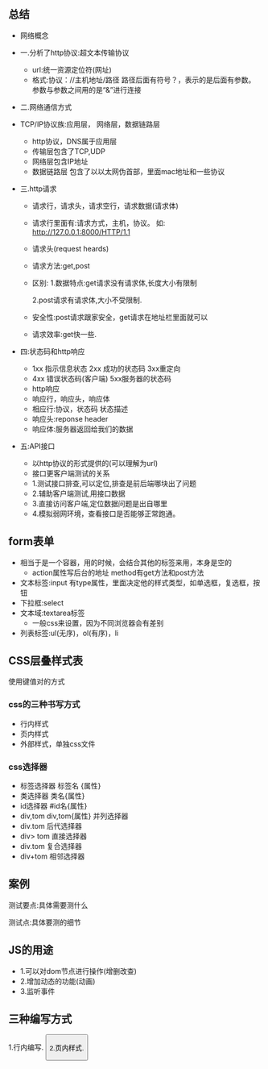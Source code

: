 ## 总结

- 网络概念

- 一.分析了http协议:超文本传输协议

  - url:统一资源定位符(网址)
  - 格式:协议：//主机地址/路径 路径后面有符号？，表示的是后面有参数。参数与参数之间用的是“&”进行连接

- 二.网络通信方式

- TCP/IP协议族:应用层， 网络层，数据链路层

  - http协议，DNS属于应用层
  - 传输层包含了TCP,UDP
  - 网络层包含IP地址
  - 数据链路层 包含了以以太网伪首部，里面mac地址和一些协议

- 三.http请求

  - 请求行，请求头，请求空行，请求数据(请求体)

  - 请求行里面有:请求方式，主机，协议。 如:  http://127.0.0.1:8000/HTTP/1.1

  - 请求头(request heards)

  - 请求方法:get,post

  - 区别:
    1.数据特点:get请求没有请求体,长度大小有限制

    2.post请求有请求体,大小不受限制.

  - 安全性:post请求跟家安全，get请求在地址栏里面就可以

  - 请求效率:get快一些.

- 四:状态码和http响应

  - 1xx 指示信息状态   2xx 成功的状态码   3xx重定向
  - 4xx 错误状态码(客户端)   5xx服务器的状态码
  - http响应
  - 响应行，响应头，响应体
  - 相应行:协议，状态码 状态描述         
  - 响应头:reponse   header
  - 响应体:服务器返回给我们的数据

- 五:API接口

  - 以http协议的形式提供的(可以理解为url)
  - 接口更客户端测试的关系
  - 1.测试接口排查,可以定位,排查是前后端哪块出了问题
  - 2.辅助客户端测试,用接口数据
  - 3.直接访问客户端,定位数据问题是出自哪里
  - 4.模拟弱网环境，查看接口是否能够正常跑通。

## form表单

- 相当于是一个容器，用的时候，会结合其他的标签来用，本身是空的
  - action属性写后台的地址	method有get方法和post方法
- 文本标签:input 有type属性，里面决定他的样式类型，如单选框，复选框，按钮
- 下拉框:select
- 文本域:textarea标签
  - 一般css来设置，因为不同浏览器会有差别
- 列表标签:ul(无序)，ol(有序)，li



## CSS层叠样式表

使用键值对的方式



### css的三种书写方式

- 行内样式
- 页内样式
- 外部样式，单独css文件 <ling rel='stylesheet'    href='xxxx.css'  />

### css选择器

- 标签选择器 标签名 {属性}
- 类选择器    类名{属性}
- id选择器    #id名{属性}
- div,tom     div,tom{属性} 并列选择器
- div.tom     后代选择器
- div> tom   直接选择器
- div.tom     复合选择器
- div+tom    相邻选择器

## 案例

测试要点:具体需要测什么

测试点:具体要测的细节

## JS的用途

- 1.可以对dom节点进行操作(增删改查)
- 2.增加动态的功能(动画)
- 3.监听事件



## 三种编写方式

1.行内编写.  <button  onclick ='js代码'>

2.页内样式.  <script>

3.外部样式.   导入方式 <script src = 'xxxx.js'>



## JS的使用方式

定义:   var num = 10;        var 变量名 = 变量值;

函数的定义: 

```
function  函数名(形参) {
		函数体
};
```

字典(对象):     var 名字 = {键值对, 键值对};

数组   

```
var array = [10, '20',  'dog', 'wenzi', 30];
```

定义对象和方法:

第一种方式:

```
var 对象 = {
			键值对, 
			键值对,
			方法名: function() {   匿名函数
		}
};
```



第二种方式:

```js
function  函数名字() {
		this.age = 10;
		this.run = funciotn() {
			console.log('run' + this.age);
	};
}
```





### 全局变量

window   程序的窗口.   常见属性  alert(),  location,   href 网页跳转

this     如果不是在对象里面, 那就代表的是窗口, 跟window一样.   在对象里面, 就代表的是对象



## 软件开发过程模型

#### 瀑布模型:	线性模型, 跟其它模型比最重要

- 优点: 

  - 每一个阶段界定清晰
  - 强调早期计划及需求调查
  - 适合需求稳定的产品开发

  

- 缺点:

  - 依赖于早期的需求调查，不适应需求的变化
  - 单一流程不可逆
  - 风险往往延至后期才显露，失去及早纠正的机会
  - 问题在项目后期才开始暴露
  - 前面未发现的错误会传递并扩散到后面的阶段，可能导致项目失败

#### 快速原型模型: 也叫敏捷开发

- 优点:
  - 克服瀑布模型的缺点，减少由于软件需求不明确带来的项目开发风险。适合预先不能确切定义需求的软件系统的开发
- 缺点: 
  - 不适合大型系统的开发
  - 敏捷开发

#### 螺旋模型

- 优点:
  - 有风险评估, 降低了项目发布前的危害

- 缺点:
  - 需要具有相当丰富的风险评估经验和专门知识
  - 如未能够及时标识风险，势必造成重大损失
  - 迭代次数过多会增加开发成本，延迟提交时间





## 软件测试模型

- V**模型**: v模型是线性模型

  - 优点:

    - 包含了底层测试和高层测试
    - 开发阶段界定清楚
    - 容易控制开发过程

    缺点:

    - 风险在后面才发现
    - 灵活性低

- W模型: 也叫做双V模型

  - 优点:
    - 测试伴随整个开发周期
    - 更早的接入测试, 降低成本
    - 开发阶段界定清晰
  - 缺点:
    - 小项目不适合
    - 技术要求高,实践困难

- H模型	

  - 优点:
    - 除测试执行外，还有很多工作
    - 软件测试完全独立，与其他流程并发进行；
    - 灵活性很强的

  - 缺点:
    - 管理型要求高
    - 技术要求高
    - 测试就绪点分析困难
    - 对项目组的成员要求高

### 等价类划分法

- 把无法穷举的数据分类.

- 步骤:

  - 1. 确定有效和无效等价类

    2. 有效等价类根据需求写出来

    3. 无效等价类取相反的，再找到特殊情况（中文、英文、符号、空格、空）

- 等价类划分的几个思考方向

  1、整数（在范围内的整数-99到99）

  2、小数（在范围内的整数-99到99）

  3、符号（+-/*，。、！@#￥%……&*（））

  4、汉字

  5、空格

  6、不输入

  7. 注意保留字符



## 等价类划分法案例分类总结

1.文本框要求输入的长度

2.输入类型

3.组成规则

4.是否为空

5.是否重复----区分大小写

6.是否空格



## 边界值

- 边界是指对于输入等价类和输出等价类而言，稍高于其边界值及稍低于其边界值的一些特定情况

边界值的方法小结

- 1.如果输入条件规定了值的范围, 就应该去刚到这个边界范围的值.  以及包括超越这个范围边界的值作为输入数据
  - -99 ----99    应该测 -99,  -100, -98 和 98,99,100
- 2.输入条件规定了值的个数
  - 比如姓名要求1-20个字符, 需要测0,1,2和  19,20,21这几个范围的字符
- 边界值和等价类的区别: 边界值分析不是从某个等价类里面挑选任意的数字,  是从这个等价类里面的每一个边界取针对性的值做测试条件.



常见边界值:

如: 文本框接收的字符个数.   用户名的长度, 密码长度...

表格数据中的第一行和最后一行.

数值元素的第一个和最后一个.



循环次数也会涉及到(for,  while, do while)













